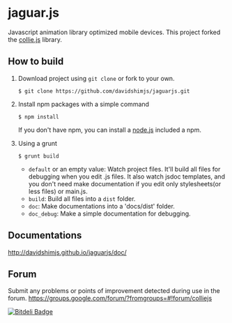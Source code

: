 jaguar.js
========

Javascript animation library optimized mobile devices. This project forked the [collie.js](http://jindo.dev.naver.com/collie) library.

How to build
---
1. Download project using `git clone` or fork to your own.
    ```
    $ git clone https://github.com/davidshimjs/jaguarjs.git
    ```

2. Install npm packages with a simple command
    ```
    $ npm install
    ```
    If you don't have npm, you can install a [node.js](http://nodejs.org) included a npm.

3. Using a grunt

    ```
    $ grunt build
    ```
    - `default` or an empty value: Watch project files. It'll build all files for debugging when you edit .js files. It also watch jsdoc templates, and you don't need make documentation if you edit only stylesheets(or less files) or main.js.
    - `build`: Build all files into a `dist` folder.
    - `doc`: Make documentations into a 'docs/dist' folder.
    - `doc_debug`: Make a simple documentation for debugging.
    
Documentations
---
http://davidshimjs.github.io/jaguarjs/doc/

Forum
---
Submit any problems or points of improvement detected during use in the forum.
https://groups.google.com/forum/?fromgroups=#!forum/colliejs

[![Bitdeli Badge](https://d2weczhvl823v0.cloudfront.net/davidshimjs/jaguarjs/trend.png)](https://bitdeli.com/free "Bitdeli Badge")

